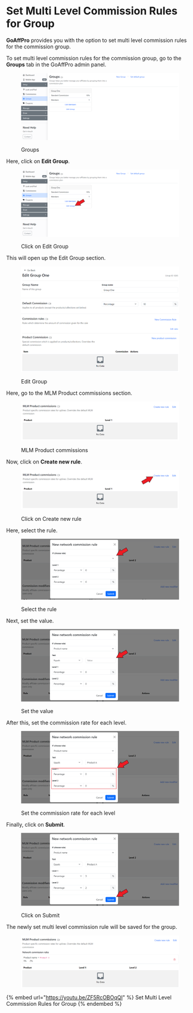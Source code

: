 # Set Multi Level Commission Rules for Group

**GoAffPro** provides you with the option to set multi level commission rules for the commission group.

To set multi level commission rules for the commission group, go to the **Groups** tab in the GoAffPro admin panel.

<figure><img src="../../.gitbook/assets/image (3556).png" alt=""><figcaption><p>Groups</p></figcaption></figure>

Here, click on **Edit Group**.

<figure><img src="../../.gitbook/assets/Screenshot 2024-07-08 152914.png" alt=""><figcaption><p>Click on Edit Group</p></figcaption></figure>

This will open up the Edit Group section.

<figure><img src="../../.gitbook/assets/image (3559).png" alt=""><figcaption><p>Edit Group</p></figcaption></figure>

Here, go to the MLM Product commissions section.

<figure><img src="../../.gitbook/assets/image (3557).png" alt=""><figcaption><p>MLM Product commissions</p></figcaption></figure>

Now, click on **Create new rule**.&#x20;

<figure><img src="../../.gitbook/assets/Screenshot 2024-07-08 145813.png" alt=""><figcaption><p>Click on Create new rule</p></figcaption></figure>

Here, select the rule.

<figure><img src="../../.gitbook/assets/Screenshot 2024-07-08 154549.png" alt=""><figcaption><p>Select the rule</p></figcaption></figure>

Next, set the value.&#x20;

<figure><img src="../../.gitbook/assets/Screenshot 2024-07-08 1503248.png" alt=""><figcaption><p>Set the value</p></figcaption></figure>

After this, set the commission rate for each level.

<figure><img src="../../.gitbook/assets/Screenshot 2024-07-08 1504306.png" alt=""><figcaption><p>Set the commission rate for each level</p></figcaption></figure>

Finally, click on **Submit**.

<figure><img src="../../.gitbook/assets/Screenshot 2024-07-08 1540338.png" alt=""><figcaption><p>Click on Submit</p></figcaption></figure>

The newly set multi level commission rule will be saved for the group.

<figure><img src="../../.gitbook/assets/image (3562).png" alt=""><figcaption></figcaption></figure>

{% embed url="https://youtu.be/ZF5RcOBOqQI" %}
Set Multi Level Commission Rules for Group
{% endembed %}
